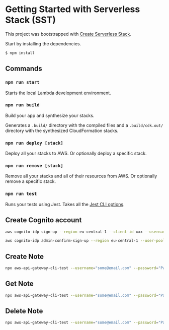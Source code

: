 # Getting Started with Serverless Stack (SST)

This project was bootstrapped with [Create Serverless Stack](https://docs.serverless-stack.com/packages/create-serverless-stack).

Start by installing the dependencies.

```bash
$ npm install
```

## Commands

### `npm run start`

Starts the local Lambda development environment.

### `npm run build`

Build your app and synthesize your stacks.

Generates a `.build/` directory with the compiled files and a `.build/cdk.out/` directory with the synthesized CloudFormation stacks.

### `npm run deploy [stack]`

Deploy all your stacks to AWS. Or optionally deploy a specific stack.

### `npm run remove [stack]`

Remove all your stacks and all of their resources from AWS. Or optionally remove a specific stack.

### `npm run test`

Runs your tests using Jest. Takes all the [Jest CLI options](https://jestjs.io/docs/en/cli).

## Create Cognito account


```bash
aws cognito-idp sign-up --region eu-central-1 --client-id xxx --username some@email.com --password Passw0rd!
```

```bash
aws cognito-idp admin-confirm-sign-up --region eu-central-1 --user-pool-id xxx --username some@email.com
```

## Create Note

```bash
npx aws-api-gateway-cli-test --username="some@email.com" --password="Passw0rd!"  --user-pool-id="xxx" --app-client-id="xxx" --cognito-region="eu-central-1" --identity-pool-id="xxx"  --invoke-url="xxx" --api-gateway-region="eu-central-1" --path-template="/notes" --method="POST" --body="{\"content\":\"Hello World\"}"
```

## Get Note
```bash
npx aws-api-gateway-cli-test --username="some@email.com" --password="Passw0rd!"  --user-pool-id="xxx" --app-client-id="xxx" --cognito-region="eu-central-1" --identity-pool-id="xxx"  --invoke-url="xxx" --api-gateway-region="eu-central-1" --path-template="/notes/xxx" --method="GET"
```
## Delete Note
```bash
npx aws-api-gateway-cli-test --username="some@email.com" --password="Passw0rd!"  --user-pool-id="xxx" --app-client-id="xxx" --cognito-region="eu-central-1" --identity-pool-id="xxx"  --invoke-url="xxx" --api-gateway-region="eu-central-1" --path-template="/notes/xxx" --method="DELETE"
```

